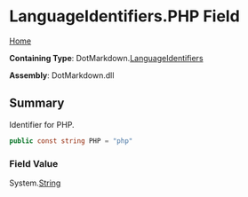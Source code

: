 # LanguageIdentifiers\.PHP Field

[Home](../../../README.md)

**Containing Type**: DotMarkdown\.[LanguageIdentifiers](../README.md)

**Assembly**: DotMarkdown\.dll

## Summary

Identifier for PHP\.

```csharp
public const string PHP = "php"
```

### Field Value

System\.[String](https://docs.microsoft.com/en-us/dotnet/api/system.string)

